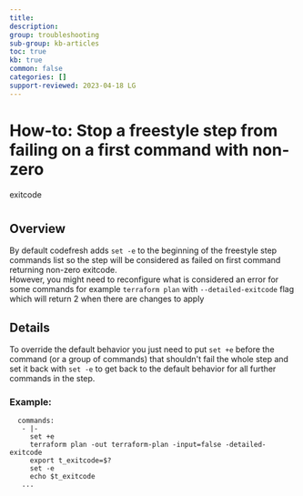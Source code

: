 ```yaml
---
title: 
description: 
group: troubleshooting
sub-group: kb-articles
toc: true
kb: true
common: false
categories: []
support-reviewed: 2023-04-18 LG
---
```


# How-to: Stop a freestyle step from failing on a first command with non-zero
exitcode

#

## Overview

By default codefresh adds `set -e` to the beginning of the freestyle step
commands list so the step will be considered as failed on first command
returning non-zero exitcode.  
However, you might need to reconfigure what is considered an error for some
commands for example `terraform plan` with `--detailed-exitcode` flag which
will return 2 when there are changes to apply

## Details

To override the default behavior you just need to put `set +e` before the
command (or a group of commands) that shouldn't fail the whole step and set it
back with `set -e` to get back to the default behavior for all further
commands in the step.

### Example:

    
    
      commands:  
       - |-
         set +e
         terraform plan -out terraform-plan -input=false -detailed-exitcode
         export t_exitcode=$?
         set -e
         echo $t_exitcode
       ...
    

